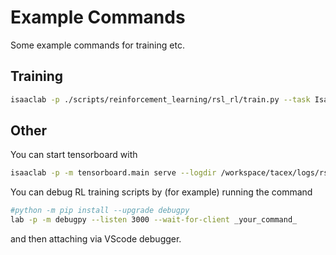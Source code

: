 # Example Commands
Some example commands for training etc. 

## Training

```bash
isaaclab -p ./scripts/reinforcement_learning/rsl_rl/train.py --task Isaac-Ball-Rolling-IK-v0 --num_envs 1024 
```

## Other
You can start tensorboard with
```bash
isaaclab -p -m tensorboard.main serve --logdir /workspace/tacex/logs/rsl_rl/ball_rolling
```

You can debug RL training scripts by (for example) running the command
```bash
#python -m pip install --upgrade debugpy
lab -p -m debugpy --listen 3000 --wait-for-client _your_command_
``` 
and then attaching via VScode debugger.